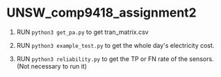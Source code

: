 # UNSW_comp9418_assignment2

1. RUN `python3 get_pa.py` to get tran_matrix.csv

2. RUN `python3 example_test.py` to get the whole day's electricity cost.

3. RUN `python3 reliability.py` to get the TP or FN rate of the sensors. (Not necessary to run it)
